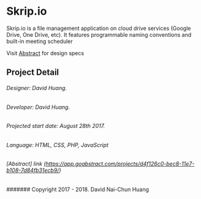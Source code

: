 # Skrip.io
Skrip.io is a file management application on cloud drive services (Google Drive, One Drive, etc). It features programmable naming conventions and built-in meeting scheduler

Visit [Abstract](https://app.goabstract.com/projects/d4f126c0-bec8-11e7-b108-7d84fb31ecb9/) for design specs

## Project Detail
###### Designer: David Huang.
###### Developer: David Huang.
###### Projected start date: August 28th 2017.
###### Language: HTML, CSS, PHP, JavaScript
###### [Abstract] link (https://app.goabstract.com/projects/d4f126c0-bec8-11e7-b108-7d84fb31ecb9/)

####### Copyright 2017 - 2018. David Nai-Chun Huang
